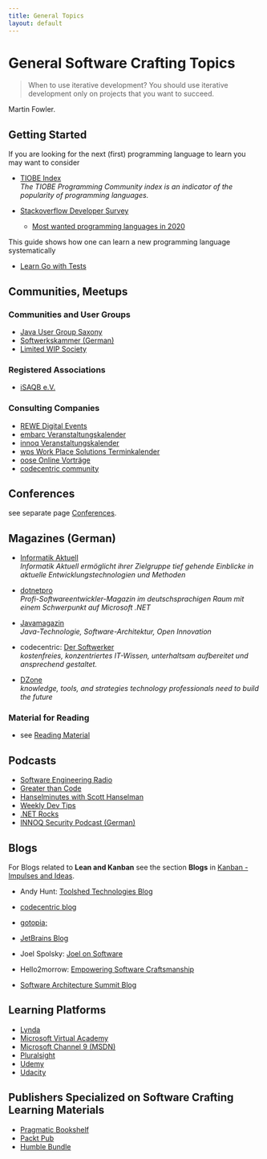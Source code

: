 ```yaml
---
title: General Topics
layout: default
---
```


# General Software Crafting Topics

> When to use iterative development? You should use iterative development only on projects that you want to succeed.

Martin Fowler.

## Getting Started

If you are looking for the next (first) programming language to learn you may want to consider

* [TIOBE Index](https://www.tiobe.com/tiobe-index/)<br>*The TIOBE Programming Community index is an indicator of the popularity of programming languages.*

* [Stackoverflow Developer Survey](https://insights.stackoverflow.com/survey/)
  * [Most wanted programming languages in 2020](https://insights.stackoverflow.com/survey/2020#technology-most-loved-dreaded-and-wanted-languages-wanted)

This guide shows how one can learn a new programming language systematically

* [Learn Go with Tests](https://github.com/quii/learn-go-with-tests)

## Communities, Meetups

### Communities and User Groups

* [Java User Group Saxony](https://jugsaxony.org/)
* [Softwerkskammer (German)](https://www.softwerkskammer.org/)
* [Limited WIP Society](https://www.limitedwip.org/)

### Registered Associations

* [iSAQB e.V.](https://www.facebook.com/iSAQB.org)

### Consulting Companies

* [REWE Digital Events](https://www.meetup.com/REWE-Digital-Events-Cologne/events/)
* [embarc Veranstaltungskalender](https://blog.embarc.de/termin/)
* [innoq Veranstaltungskalender](https://www.innoq.com/de/upcoming/)
* [wps Work Place Solutions Terminkalender](https://www.wps.de/category/aktuelles_events/termine/)
* [oose Online Vorträge](https://www.oose.de/online-vortraege/)
* [codecentric community](https://www.codecentric.de/aktuelles/community)

## Conferences

see separate page [Conferences](conferences.html).

## Magazines (German)

* [Informatik Aktuell](https://www.informatik-aktuell.de/index.php)<br>*Informatik Aktuell ermöglicht ihrer Zielgruppe tief gehende Einblicke in aktuelle Entwicklungstechnologien und Methoden*


* [dotnetpro](https://www.dotnetpro.de/)<br>*Profi-Softwareentwickler-Magazin im deutschsprachigen Raum mit einem Schwerpunkt auf Microsoft .NET*


* [Javamagazin](https://kiosk.entwickler.de/java-magazin/)<br>*Java-Technologie, Software-Architektur, Open Innovation*


* codecentric: [Der Softwerker](https://www.codecentric.de/wissen/softwerker)<br>*kostenfreies, konzentriertes IT-Wissen, unterhaltsam aufbereitet und ansprechend gestaltet.*


* [DZone](https://dzone.com)<br>*knowledge, tools, and strategies technology professionals need to build the future*

### Material for Reading

* see [Reading Material](reading-material.html)

## Podcasts

* [Software Engineering Radio](https://www.se-radio.net/category/episodes/)
* [Greater than Code](https://www.greaterthancode.com/)
* [Hanselminutes with Scott Hanselman](https://www.hanselminutes.com/)
* [Weekly Dev Tips](https://www.weeklydevtips.com/)
* [.NET Rocks](https://dotnetrocks.com/)
* [INNOQ Security Podcast (German)](https://www.innoq.com/en/security-podcast/)

## Blogs

For Blogs related to **Lean and Kanban** see the section **Blogs** in [Kanban - Impulses and Ideas](kanban.html).

* Andy Hunt: [Toolshed Technologies Blog](https://toolshed.com/posts.html)

* [codecentric blog](https://blog.codecentric.de/)

* [gotopia;](https://gotopia.tech/articles)

* [JetBrains Blog](https://blog.jetbrains.com/)

* Joel Spolsky: [Joel on Software](http://www.joelonsoftware.com/)

* Hello2morrow: [Empowering Software Craftsmanship](http://blog.hello2morrow.com/)

* [Software Architecture Summit Blog](https://software-architecture-summit.de/blog/)

## Learning Platforms

* [Lynda](https://www.lynda.com)
* [Microsoft Virtual Academy](https://mva.microsoft.com/)
* [Microsoft Channel 9 (MSDN)](https://channel9.msdn.com/)
* [Pluralsight](https://www.pluralsight.com)
* [Udemy](https://www.udemy.com)
* [Udacity](https://www.udacity.com)

## Publishers Specialized on Software Crafting Learning Materials

* [Pragmatic Bookshelf](https://pragprog.com)
* [Packt Pub](https://www.packtpub.com)
* [Humble Bundle](https://www.humblebundle.com)
